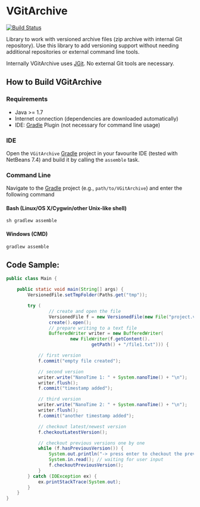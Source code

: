 VGitArchive
===========

[![Build Status](https://travis-ci.org/miho/VGitArchive.svg?branch=master)](https://travis-ci.org/miho/VGitArchive)

Library to work with versioned archive files (zip archive with internal Git repository). Use this library to add versioning support without needing additional repositories or external command line tools.

Internally VGitArchive uses [JGit](http://eclipse.org/jgit/). No external Git tools are necessary.

## How to Build VGitArchive

### Requirements

- Java >= 1.7
- Internet connection (dependencies are downloaded automatically)
- IDE: [Gradle](http://www.gradle.org/) Plugin (not necessary for command line usage)

### IDE

Open the `VGitArchive` [Gradle](http://www.gradle.org/) project in your favourite IDE (tested with NetBeans 7.4) and build it
by calling the `assemble` task.

### Command Line

Navigate to the [Gradle](http://www.gradle.org/) project (e.g., `path/to/VGitArchive`) and enter the following command

#### Bash (Linux/OS X/Cygwin/other Unix-like shell)

    sh gradlew assemble
    
#### Windows (CMD)

    gradlew assemble

## Code Sample:

```java
public class Main {

    public static void main(String[] args) {
        VersionedFile.setTmpFolder(Paths.get("tmp"));

        try (
                // create and open the file
                VersionedFile f = new VersionedFile(new File("project.vfile")).
                create().open();
                // prepare writing to a text file
                BufferedWriter writer = new BufferedWriter(
                        new FileWriter(f.getContent().
                                getPath() + "/file1.txt"))) {

            // first version
            f.commit("empty file created");

            // second version
            writer.write("NanoTime 1: " + System.nanoTime() + "\n");
            writer.flush();
            f.commit("timestamp added");

            // third version
            writer.write("NanoTime 2: " + System.nanoTime() + "\n");
            writer.flush();
            f.commit("another timestamp added");

            // checkout latest/newest version
            f.checkoutLatestVersion();

            // checkout previous versions one by one
            while (f.hasPreviousVersion()) {
                System.out.println("-> press enter to checkout the previous version");
                System.in.read(); // waiting for user input
                f.checkoutPreviousVersion();
            }
        } catch (IOException ex) {
            ex.printStackTrace(System.out);
        }
    }
}
```
